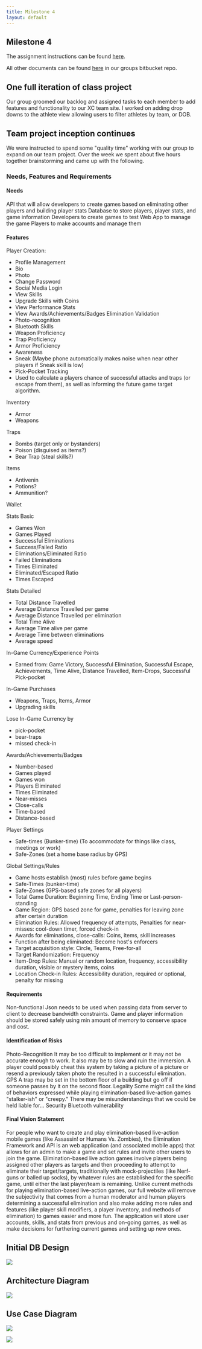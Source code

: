 ```yaml
---
title: Milestone 4
layout: default
---
```

## Milestone 4
The assignment instructions can be found [here](http://www.wou.edu/~morses/classes/cs46x/assignments/t2/M4.html).


All other documents can be found [here](https://bitbucket.org/blakebauer/etprogressus) in our groups bitbucket repo.

## One full iteration of class project
Our group groomed our backlog and assigned tasks to each member to add features and functionality to our XC team site.
I worked on adding drop downs to the athlete view allowing users to filter athletes by team, or DOB.

## Team project inception continues
We were instructed to spend some "quality time" working with our group to expand on our team project. Over the week we spent about five hours together brainstorming and came up with the following.

### Needs, Features and Requirements

#### Needs
API that will allow developers to create games based on eliminating other players and building player stats
Database to store players, player stats, and game information
Developers to create games to test
Web App to manage the game
Players to make accounts and manage them

#### Features
Player Creation:
* Profile Management
* Bio
* Photo
* Change Password
* Social Media Login
* View Skills
* Upgrade Skills with Coins
* View Performance Stats
* View Awards/Achievements/Badges
Elimination Validation
* Photo-recognition
* Bluetooth
Skills
* Weapon Proficiency
* Trap Proficiency
* Armor Proficiency
* Awareness
* Sneak (Maybe phone automatically makes noise when near other players if Sneak skill is low)
* Pick-Pocket
Tracking
* Used to calculate a players chance of successful attacks and traps (or escape from them), as well as informing the future game target algorithm.

Inventory
* Armor
* Weapons

Traps
* Bombs (target only or bystanders)
* Poison (disguised as items?)
* Bear Trap (steal skills?)

Items
* Antivenin
* Potions?
* Ammunition?

Wallet

Stats Basic
* Games Won
* Games Played
* Successful Eliminations
* Success/Failed Ratio
* Eliminations/Eliminated Ratio
* Failed Eliminations
* Times Eliminated
* Eliminated/Escaped Ratio
* Times Escaped

Stats Detailed
* Total Distance Travelled
* Average Distance Travelled per game
* Average Distance Travelled per elimination
* Total Time Alive
* Average Time alive per game
* Average Time between eliminations
* Average speed

In-Game Currency/Experience Points
* Earned from: Game Victory, Successful Elimination, Successful Escape, Achievements, Time Alive, Distance Travelled, Item-Drops, Successful Pick-pocket

In-Game Purchases
* Weapons, Traps, Items, Armor
* Upgrading skills

Lose In-Game Currency by
* pick-pocket
* bear-traps
* missed check-in

Awards/Achievements/Badges
* Number-based
* Games played
* Games won
* Players Eliminated
* Times Eliminated
* Near-misses
* Close-calls
* Time-based
* Distance-based

Player Settings
* Safe-times (Bunker-time) (To accommodate for things like class, meetings or work)
* Safe-Zones (set a home base radius by GPS)

Global Settings/Rules
* Game hosts establish (most) rules before game begins
* Safe-Times (bunker-time)
* Safe-Zones (GPS-based safe zones for all players)
* Total Game Duration: Beginning Time, Ending Time or Last-person-standing
* Game Region: GPS based zone for game, penalties for leaving zone after certain duration
* Elimination Rules: Allowed frequency of attempts, Penalties for near-misses: cool-down timer, forced check-in
* Awards for eliminations, close-calls: Coins, items, skill increases
* Function after being eliminated: Become host's enforcers
* Target acquisition style: Circle, Teams, Free-for-all
* Target Randomization: Frequency
* Item-Drop Rules: Manual or random location, frequency, accessibility duration, visible or mystery items, coins
* Location Check-in Rules: Accessibility duration, required or optional, penalty for missing

#### Requirements
Non-functional
Json needs to be used when passing data from server to client to decrease bandwidth constraints.
Game and player information should be stored safely using min amount of memory to conserve space and cost.


#### Identification of Risks
Photo-Recognition
It may be too difficult to implement or it may not be accurate enough to work. It also may be to slow and ruin the immersion.
A player could possibly cheat this system by taking a picture of a picture or resend a previously taken photo the resulted in a successful elimination.
GPS
A trap may be set in the bottom floor of a building but go off if someone passes by it on the second floor.
Legality
Some might call the kind of behaviors expressed while playing elimination-based live-action games "stalker-ish" or "creepy."
There may be misunderstandings that we could be held liable for...
Security
Bluetooth vulnerability

#### Final Vision Statement
For people who want to create and play elimination-based live-action mobile games (like Assassin! or Humans Vs. Zombies), the Elimination Framework and API is an web application (and associated mobile apps) that allows for an admin to make a game and set rules and invite other users to join the game. Elimination-based live action games involve players being assigned other players as targets and then proceeding to attempt to eliminate their target/targets, traditionally with mock-projectiles (like Nerf-guns or balled up socks), by whatever rules are established for the specific game, until either the last player/team is remaining. Unlike current methods for playing elimination-based live-action games, our full website will remove the subjectivity that comes from a human moderator and human players determining a successful elimination and also make adding more rules and features (like player skill modifiers, a player inventory, and methods of elimination) to games easier and more fun. The application will store user accounts, skills, and stats from previous and on-going games, as well as make decisions for furthering current games and setting up new ones.

## Initial DB Design
![](img/initial-database-sesign.png?raw=true)

## Architecture Diagram
![](img/architecture-diagram.png?raw=true)

## Use Case Diagram
![](img/overall-use-case.png?raw=true)

![](img/view-use-case-diagram.jpg?raw=true)

